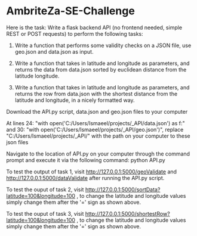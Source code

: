 # AmbriteZa-SE-Challenge
Here is the task: Write a flask backend API (no frontend needed, simple REST or POST requests) to perform the following tasks:
1. Write a function that performs some validity checks on a JSON file, use geo.json and data.json as input.

2. Write a function that takes in latitude and longitude as parameters, and returns the data from data.json sorted by euclidean distance from the latitude longitude.

3. Write a function that takes in latitude and longitude as parameters, and returns the row from data.json with the shortest distance from the latitude and longitude, in a nicely formatted way.

Download the API.py script, data.json and geo.json files to your computer

At lines 24: "with open('C:/Users/Ismaeel/projects/_API/data.json') as f:"
and 30: "with open('C:/Users/Ismaeel/projects/_API/geo.json')", replace "C:/Users/Ismaeel/projects/_API/" with the path on your
computer to these json files

Navigate to the location of API.py on your computer through the command prompt and execute it via the following command: python API.py

To test the output of task 1, visit http://127.0.0.1:5000/geoValidate and http://127.0.0.1:5000/dataValidate after running the API.py script.

To test the ouput of task 2, visit http://127.0.0.1:5000/sortData?latitude=100&longitude=100 , to change the latitude and longitude values simply change them after the '=' sign as shown above.

To test the ouput of task 3, visit http://127.0.0.1:5000/shortestRow?latitude=100&longitude=100 , to change the latitude and longitude values simply change them after the '=' sign as shown above.
